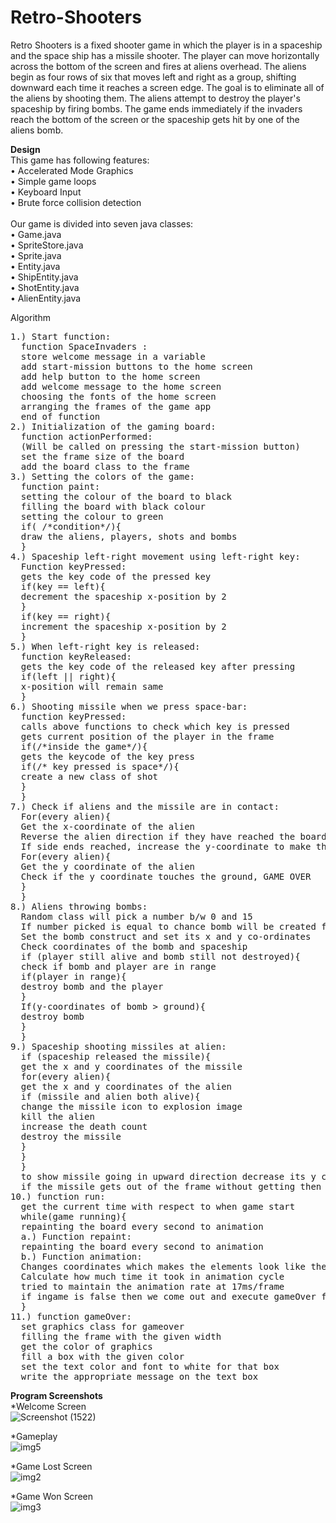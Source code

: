 # Retro-Shooters
Retro Shooters is a fixed shooter game in which the player is in a spaceship and the space ship has a missile shooter. The player can move horizontally across the bottom of the screen and fires at aliens overhead. The aliens begin as four rows of six that moves left and right as a group, shifting downward each time it reaches a screen edge. The goal is to eliminate all of the aliens by shooting them. The aliens attempt to destroy the player's spaceship by firing bombs. The game ends immediately if the invaders reach the bottom of the screen or the spaceship gets hit by one of the aliens bomb.

<b>Design</b><br>
This game has following features:<br>
• Accelerated Mode Graphics<br>
• Simple game loops<br>
• Keyboard Input<br>
• Brute force collision detection<br>
<br>
Our game is divided into seven java classes:<br>
• Game.java<br>
• SpriteStore.java<br>
• Sprite.java<br>
• Entity.java<br>
• ShipEntity.java<br>
• ShotEntity.java<br>
• AlienEntity.java<br>

Algorithm
<pre>
1.) Start function:
  function SpaceInvaders :
  store welcome message in a variable
  add start-mission buttons to the home screen
  add help button to the home screen
  add welcome message to the home screen
  choosing the fonts of the home screen
  arranging the frames of the game app
  end of function
2.) Initialization of the gaming board:
  function actionPerformed:
  (Will be called on pressing the start-mission button)
  set the frame size of the board
  add the board class to the frame
3.) Setting the colors of the game:
  function paint:
  setting the colour of the board to black
  filling the board with black colour
  setting the colour to green
  if( /*condition*/){
  draw the aliens, players, shots and bombs
  }
4.) Spaceship left-right movement using left-right key:
  Function keyPressed:
  gets the key code of the pressed key
  if(key == left){
  decrement the spaceship x-position by 2
  }
  if(key == right){
  increment the spaceship x-position by 2
  }
5.) When left-right key is released:
  function keyReleased:
  gets the key code of the released key after pressing
  if(left || right){
  x-position will remain same
  }
6.) Shooting missile when we press space-bar:
  function keyPressed:
  calls above functions to check which key is pressed
  gets current position of the player in the frame
  if(/*inside the game*/){
  gets the keycode of the key press
  if(/* key pressed is space*/){
  create a new class of shot
  }
  }
7.) Check if aliens and the missile are in contact:
  For(every alien){
  Get the x-coordinate of the alien
  Reverse the alien direction if they have reached the board side ends
  If side ends reached, increase the y-coordinate to make them closer to ground
  For(every alien){
  Get the y coordinate of the alien
  Check if the y coordinate touches the ground, GAME OVER
  }
  }
8.) Aliens throwing bombs:
  Random class will pick a number b/w 0 and 15
  If number picked is equal to chance bomb will be created for the alien, if it hasn’t been destroyed yet
  Set the bomb construct and set its x and y co-ordinates
  Check coordinates of the bomb and spaceship
  if (player still alive and bomb still not destroyed){
  check if bomb and player are in range
  if(player in range){
  destroy bomb and the player
  }
  If(y-coordinates of bomb > ground){
  destroy bomb
  }
  }
9.) Spaceship shooting missiles at alien:
  if (spaceship released the missile){
  get the x and y coordinates of the missile
  for(every alien){
  get the x and y coordinates of the alien
  if (missile and alien both alive){
  change the missile icon to explosion image
  kill the alien
  increase the death count
  destroy the missile
  }
  }
  }
  to show missile going in upward direction decrease its y coordinate after every interval
  if the missile gets out of the frame without getting then destroy the missile
10.) function run:
  get the current time with respect to when game start
  while(game running){
  repainting the board every second to animation
  a.) Function repaint:
  repainting the board every second to animation
  b.) Function animation:
  Changes coordinates which makes the elements look like they are moving
  Calculate how much time it took in animation cycle
  tried to maintain the animation rate at 17ms/frame
  if ingame is false then we come out and execute gameOver function
  }
11.) function gameOver:
  set graphics class for gameover
  filling the frame with the given width
  get the color of graphics
  fill a box with the given color
  set the text color and font to white for that box
  write the appropriate message on the text box
</pre>
<b>Program Screenshots</b><br>
*Welcome Screen<br>
![Screenshot (1522)](https://user-images.githubusercontent.com/64474195/120179647-7b6aa880-c228-11eb-83ea-ed9dcaec29b9.png)

*Gameplay<br>
![img5](https://user-images.githubusercontent.com/64474195/120180112-0350b280-c229-11eb-9061-06f33e142cbc.jpg)

*Game Lost Screen<br>
![img2](https://user-images.githubusercontent.com/64474195/120179633-79084e80-c228-11eb-82f7-ea5d10c3db2e.jpg)

*Game Won Screen<br>
![img3](https://user-images.githubusercontent.com/64474195/120179644-7ad21200-c228-11eb-8915-2582666d7c2a.jpg)

